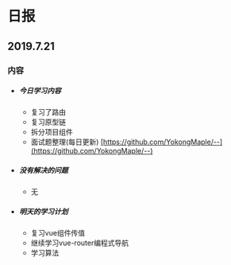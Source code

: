 # 日报

## 2019.7.21

### 内容

- ##### 今日学习内容

  - 复习了路由
  - 复习原型链
  - 拆分项目组件
  - 面试题整理(每日更新)  [https://github.com/YokongMaple/--](https://github.com/YokongMaple/--)

- ##### 没有解决的问题

  - 无

- ##### 明天的学习计划

  - 复习vue组件传值
  - 继续学习vue-router编程式导航
  - 学习算法

